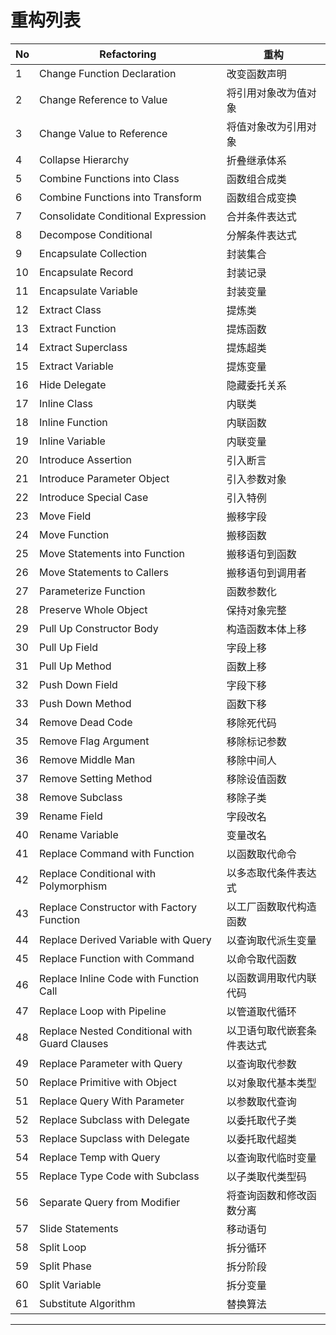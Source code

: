 # 重构列表

| No   | Refactoring                                   | 重构                       |
| ---- | --------------------------------------------- | -------------------------- |
| 1    | Change Function Declaration                   | 改变函数声明               |
| 2    | Change Reference to Value                     | 将引用对象改为值对象       |
| 3    | Change Value to Reference                     | 将值对象改为引用对象       |
| 4    | Collapse Hierarchy                            | 折叠继承体系               |
| 5    | Combine Functions into Class                  | 函数组合成类               |
| 6    | Combine Functions into Transform              | 函数组合成变换             |
| 7    | Consolidate Conditional Expression            | 合并条件表达式             |
| 8    | Decompose Conditional                         | 分解条件表达式             |
| 9    | Encapsulate Collection                        | 封装集合                   |
| 10   | Encapsulate Record                            | 封装记录                   |
| 11   | Encapsulate Variable                          | 封装变量                   |
| 12   | Extract Class                                 | 提炼类                     |
| 13   | Extract Function                              | 提炼函数                   |
| 14   | Extract Superclass                            | 提炼超类                   |
| 15   | Extract Variable                              | 提炼变量                   |
| 16   | Hide Delegate                                 | 隐藏委托关系               |
| 17   | Inline Class                                  | 内联类                     |
| 18   | Inline Function                               | 内联函数                   |
| 19   | Inline Variable                               | 内联变量                   |
| 20   | Introduce Assertion                           | 引入断言                   |
| 21   | Introduce Parameter Object                    | 引入参数对象               |
| 22   | Introduce Special Case                        | 引入特例                   |
| 23   | Move Field                                    | 搬移字段                   |
| 24   | Move Function                                 | 搬移函数                   |
| 25   | Move Statements into Function                 | 搬移语句到函数             |
| 26   | Move Statements to Callers                    | 搬移语句到调用者           |
| 27   | Parameterize Function                         | 函数参数化                 |
| 28   | Preserve Whole Object                         | 保持对象完整               |
| 29   | Pull Up Constructor Body                      | 构造函数本体上移           |
| 30   | Pull Up Field                                 | 字段上移                   |
| 31   | Pull Up Method                                | 函数上移                   |
| 32   | Push Down Field                               | 字段下移                   |
| 33   | Push Down Method                              | 函数下移                   |
| 34   | Remove Dead Code                              | 移除死代码                 |
| 35   | Remove Flag Argument                          | 移除标记参数               |
| 36   | Remove Middle Man                             | 移除中间人                 |
| 37   | Remove Setting Method                         | 移除设值函数               |
| 38   | Remove Subclass                               | 移除子类                   |
| 39   | Rename Field                                  | 字段改名                   |
| 40   | Rename Variable                               | 变量改名                   |
| 41   | Replace Command with Function                 | 以函数取代命令             |
| 42   | Replace Conditional with Polymorphism         | 以多态取代条件表达式       |
| 43   | Replace Constructor with Factory Function     | 以工厂函数取代构造函数     |
| 44   | Replace Derived Variable with Query           | 以查询取代派生变量         |
| 45   | Replace Function with Command                 | 以命令取代函数             |
| 46   | Replace Inline Code with Function Call        | 以函数调用取代内联代码     |
| 47   | Replace Loop with Pipeline                    | 以管道取代循环             |
| 48   | Replace Nested Conditional with Guard Clauses | 以卫语句取代嵌套条件表达式 |
| 49   | Replace Parameter with Query                  | 以查询取代参数             |
| 50   | Replace Primitive with Object                 | 以对象取代基本类型         |
| 51   | Replace Query With Parameter                  | 以参数取代查询             |
| 52   | Replace Subclass with Delegate                | 以委托取代子类             |
| 53   | Replace Supclass with Delegate                | 以委托取代超类             |
| 54   | Replace Temp with Query                       | 以查询取代临时变量         |
| 55   | Replace Type Code with Subclass               | 以子类取代类型码           |
| 56   | Separate Query from Modifier                  | 将查询函数和修改函数分离   |
| 57   | Slide Statements                              | 移动语句                   |
| 58   | Split Loop                                    | 拆分循环                   |
| 59   | Split Phase                                   | 拆分阶段                   |
| 60   | Split Variable                                | 拆分变量                   |
| 61   | Substitute Algorithm                          | 替换算法                   |

---

